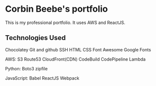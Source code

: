 # Corbin Beebe's portfolio

This is my professional portfolio.  It uses AWS and ReactJS.

## Technologies Used

Chocolatey
Git and github
SSH
HTML
CSS
Font Awesome
Google Fonts

AWS:
  S3
  Route53
  CloudFront(CDN)
  CodeBuild
  CodePipeline
  Lambda

Python:
  Boto3
  zipfile

JavaScript:
  Babel
  ReactJS
  Webpack
